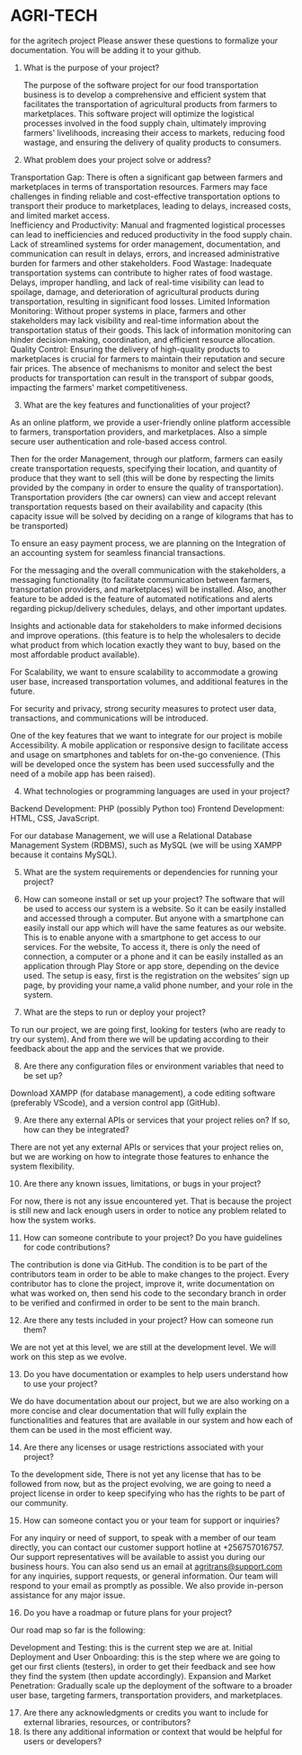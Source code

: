 # AGRI-TECH
 for the agritech project
Please answer these questions to formalize your documentation. You will be adding it to your github. 
 
1. What is the purpose of your project? 
 
     The purpose of the software project for our food transportation business is to develop a comprehensive and efficient system that facilitates the transportation of agricultural products from farmers to marketplaces.  This software project will optimize the logistical processes involved in the food supply chain, ultimately improving farmers' livelihoods, increasing their access to markets, reducing food wastage, and ensuring the delivery of quality products to consumers. 
 
 
2. What problem does your project solve or address? 
 
 
Transportation Gap: There is often a significant gap between farmers and marketplaces in terms of transportation resources. Farmers may face challenges in finding reliable and cost-effective transportation options to transport their produce to marketplaces, leading to delays, increased costs, and limited market access.  
Inefficiency and Productivity: Manual and fragmented logistical processes can lead to inefficiencies and reduced productivity in the food supply chain. Lack of streamlined systems for order management, documentation, and communication can result in delays, errors, and increased administrative burden for farmers and other stakeholders. 
Food Wastage: Inadequate transportation systems can contribute to higher rates of food wastage. Delays, improper handling, and lack of real-time visibility can lead to spoilage, damage, and deterioration of agricultural products during transportation, resulting in significant food losses. 
Limited Information Monitoring: Without proper systems in place, farmers and other stakeholders may lack visibility and real-time information about the transportation status of their goods. This lack of information monitoring can hinder decision-making, coordination, and efficient resource allocation. 
Quality Control: Ensuring the delivery of high-quality products to marketplaces is crucial for farmers to maintain their reputation and secure fair prices. The absence of mechanisms to monitor and select the best products for transportation can result in the transport of subpar goods, impacting the farmers' market competitiveness.  
 
3. What are the key features and functionalities of your project? 
 
As an online platform, we provide a user-friendly online platform accessible to farmers, transportation providers, and marketplaces. Also a simple secure user authentication and role-based access control. 
 
Then for the order Management, through our platform, farmers can easily create transportation requests, specifying their location, and quantity of produce that they want to sell (this will be done by respecting the limits provided by the company in order to ensure the quality of transportation). Transportation providers (the car owners) can view and accept relevant transportation requests based on their availability and capacity (this capacity issue will be solved by deciding on a range of kilograms that has to be transported) 
 
To ensure an easy payment process, we are planning on the Integration of an accounting system for seamless financial transactions. 
 
For the messaging and the overall communication with the stakeholders, a messaging functionality (to facilitate communication between farmers, transportation providers, and marketplaces) will be installed. Also, another feature to be added is the feature of automated notifications and alerts regarding pickup/delivery schedules, delays, and other important updates. 
 
Insights and actionable data for stakeholders to make informed decisions and improve operations. (this feature is to help the wholesalers to decide what product from which location exactly they want to buy, based on the most affordable product available). 
 
For Scalability, we want to ensure scalability to accommodate a growing user base, increased transportation volumes, and additional features in the future. 
 
For security and privacy, strong security measures to protect user data, transactions, and communications will be introduced. 
 
One of the key features that we want to integrate for our project is mobile Accessibility. A mobile application or responsive design to facilitate access and usage on smartphones and tablets for on-the-go convenience. (This will be developed once the system has been used successfully and the need of a mobile app has been raised). 
 
4. What technologies or programming languages are used in your project? 
 
Backend Development: PHP (possibly Python too) 
Frontend Development: HTML, CSS, JavaScript. 
 
For our database Management, we will use a Relational Database Management System (RDBMS), such as MySQL (we will be using XAMPP because it contains MySQL). 
 
5. What are the system requirements or dependencies for running your project? 
 
6. How can someone install or set up your project? 
The software that will be used to access our system is a website. So it can be easily installed and accessed through a computer. But anyone with a smartphone can easily install our app which will have the same features as our website. This is to enable anyone with a smartphone to get access to our services. For the website, To access it, there is only the need of connection, a computer or a phone and it can be easily installed as an application through Play Store or app store, depending on the device used. 
The setup is easy, first is the registration on the websites’ sign up page, by providing your name,a valid phone number, and your role in the system.

7. What are the steps to run or deploy your project? 

To run our project, we are going first, looking for testers (who are ready to try our system). And from there we will be updating according to their feedback about the app and the services that we provide.

8. Are there any configuration files or environment variables that need to be set up?

Download XAMPP (for database management),  a code editing software (preferably VScode), and a version control app (GitHub).
 
9. Are there any external APIs or services that your project relies on? If so, how can they be integrated? 

There are not yet any external APIs or services that your project relies on, but we are working on how to integrate those features to enhance the system flexibility.

10. Are there any known issues, limitations, or bugs in your project? 

For now, there is not any issue encountered yet. That is because the project is still new and lack enough users in order to notice any problem related to how the system works. 

11. How can someone contribute to your project? Do you have guidelines for code contributions? 

The contribution is done via GitHub. The condition is to be part of the contributors team in order to be able to make changes to the project. Every contributor has to clone the project, improve it, write documentation on what was worked on, then send his code to the secondary branch in order to be verified and confirmed in order to be sent to the main branch.

12. Are there any tests included in your project? How can someone run them? 

We are not yet at this level, we are still at the development level. We will work on this step as we evolve. 

13. Do you have documentation or examples to help users understand how to use your project? 

We do have documentation about our project, but we are also working on a more concise and clear documentation that will fully explain the functionalities and features that are available in our system and how each of them can be used in the most efficient way.

14. Are there any licenses or usage restrictions associated with your project? 

To the development side, There is not yet any license that has to be followed from now, but as the project evolving, we are going to need a project license in order to keep specifying who has the rights to be part of our community.

15. How can someone contact you or your team for support or inquiries? 

For any inquiry or need of support, to speak with a member of our team directly, you can contact our customer support hotline at +256757016757. Our support representatives will be available to assist you during our business hours. You can also send us an email at agritrans@support.com for any inquiries, support requests, or general information. Our team will respond to your email as promptly as possible. We also provide in-person assistance for any major issue. 

16. Do you have a roadmap or future plans for your project? 

Our road map so far is the following:

Development and Testing: this is the current step we are at. 
Initial Deployment and User Onboarding: this is the step where we are going to get our first clients (testers), in order to get their feedback and see how they find the system (then update accordingly). 
Expansion and Market Penetration: Gradually scale up the deployment of the software to a broader user base, targeting farmers, transportation providers, and marketplaces. 

17. Are there any acknowledgments or credits you want to include for external libraries, resources, or contributors? 
18. Is there any additional information or context that would be helpful for users or developers? 
 

